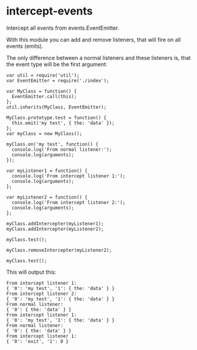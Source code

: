 # intercept-events

Intercept all events from events.EventEmitter.

With this module you can add and remove listeners, that will fire on all events (emits). 

The only difference between a normal listeners and these listeners is, that the event type will be the first argument:

	var util = require('util');
	var EventEmitter = require('./index');

	var MyClass = function() {
	  EventEmitter.call(this);
	};
	util.inherits(MyClass, EventEmitter);

	MyClass.prototype.test = function() {
	  this.emit('my test', { the: 'data' });
	};
	var myClass = new MyClass();

	myClass.on('my test', function() {
	  console.log('From normal listener:');
	  console.log(arguments);
	});

	var myListener1 = function() {
	  console.log('From intercept listener 1:');
	  console.log(arguments);
	};

	var myListener2 = function() {
	  console.log('From intercept listener 2:');
	  console.log(arguments);
	};

	myClass.addIntercepter(myListener1);
	myClass.addIntercepter(myListener2);

	myClass.test();

	myClass.removeIntercepter(myListener2);

	myClass.test();


This will output this:

	From intercept listener 1:
	{ '0': 'my test', '1': { the: 'data' } }
	From intercept listener 2:
	{ '0': 'my test', '1': { the: 'data' } }
	From normal listener:
	{ '0': { the: 'data' } }
	From intercept listener 1:
	{ '0': 'my test', '1': { the: 'data' } }
	From normal listener:
	{ '0': { the: 'data' } }
	From intercept listener 1:
	{ '0': 'exit', '1': 0 }

